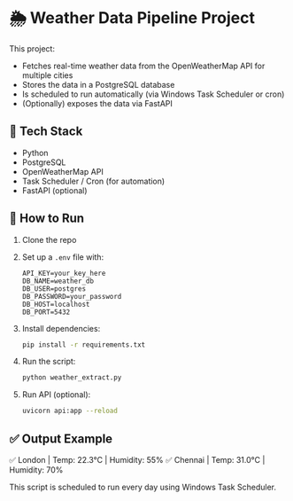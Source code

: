 # 🌦️ Weather Data Pipeline Project

This project:
- Fetches real-time weather data from the OpenWeatherMap API for multiple cities
- Stores the data in a PostgreSQL database
- Is scheduled to run automatically (via Windows Task Scheduler or cron)
- (Optionally) exposes the data via FastAPI

## 🔧 Tech Stack
- Python
- PostgreSQL
- OpenWeatherMap API
- Task Scheduler / Cron (for automation)
- FastAPI (optional)

## 🚀 How to Run
1. Clone the repo
2. Set up a `.env` file with:
    ```
    API_KEY=your_key_here
    DB_NAME=weather_db
    DB_USER=postgres
    DB_PASSWORD=your_password
    DB_HOST=localhost
    DB_PORT=5432
    ```
3. Install dependencies:
    ```bash
    pip install -r requirements.txt
    ```
4. Run the script:
    ```bash
    python weather_extract.py
    ```

5. Run API (optional):
    ```bash
    uvicorn api:app --reload
    ```
    
## ✅ Output Example
✅ London | Temp: 22.3°C | Humidity: 55%
✅ Chennai | Temp: 31.0°C | Humidity: 70%

This script is scheduled to run every day using Windows Task Scheduler.
